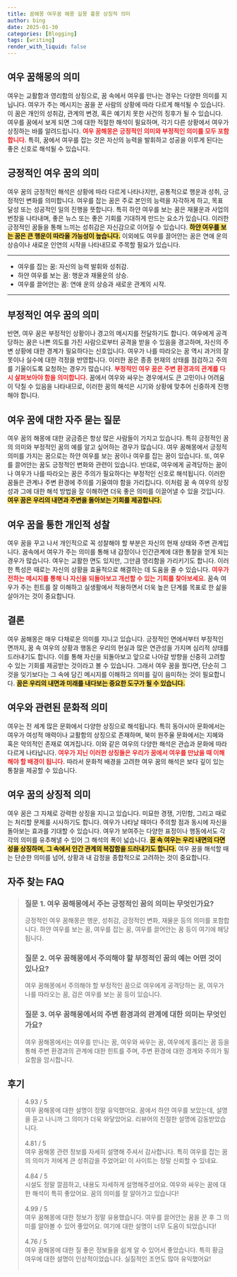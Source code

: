 ```yaml
---
title: 꿈해몽 여우꿈 해몽 길몽 흉몽 상징적 의미
author: bing
date: 2025-01-30
categories: [Blogging]
tags: [writing]
render_with_liquid: false
---
```



<h2 id='여우 꿈해몽의 의미'>여우 꿈해몽의 의미</h2>

<p>여우는 교활함과 영리함의 상징으로, 꿈 속에서 여우를 만나는 경우는 다양한 의미를 지닙니다. 여우가 주는 메시지는 꿈을 꾼 사람의 상황에 따라 다르게 해석될 수 있습니다. 이 꿈은 개인의 성취감, 관계의 변경, 혹은 예기치 못한 사건의 징후가 될 수 있습니다. 여우를 꿈에서 보게 되면 그에 대한 적절한 해석이 필요하며, 각기 다른 상황에서 여우가 상징하는 바를 알려드립니다. <b><span style="color: #ee2323;">여우 꿈해몽은 긍정적인 의미와 부정적인 의미를 모두 포함합니다.</span></b> 특히, 꿈에서 여우를 잡는 것은 자신의 능력을 발휘하고 성공을 이루게 된다는 좋은 신호로 해석될 수 있습니다.</p>

<h2 id='긍정적인 여우 꿈의 의미'>긍정적인 여우 꿈의 의미</h2>

<p>여우 꿈의 긍정적인 해석은 상황에 따라 다르게 나타나지만, 공통적으로 행운과 성취, 긍정적인 변화를 의미합니다. 여우를 잡는 꿈은 주로 본인의 능력을 자각하게 하고, 목표 달성 또는 성공적인 일의 진행을 뜻합니다. 특히 하얀 여우를 보는 꿈은 재물운과 사업의 번창을 나타내며, 좋은 뉴스 또는 좋은 기회를 기대하게 만드는 요소가 있습니다. 이러한 긍정적인 꿈들을 통해 느끼는 성취감은 자신감으로 이어질 수 있습니다. <b><span style="background-color: #ffe066;">하얀 여우를 보는 꿈은 큰 행운이 따라올 가능성이 높습니다.</span></b> 이외에도 여우를 끌어안는 꿈은 연애 운의 상승이나 새로운 인연의 시작을 나타내므로 주목할 필요가 있습니다.</p>

<hr />

<ul>
    <li>여우를 잡는 꿈: 자신의 능력 발휘와 성취감.</li>
    <li>하얀 여우를 보는 꿈: 행운과 재물운의 상승.</li>
    <li>여우를 끌어안는 꿈: 연애 운의 상승과 새로운 관계의 시작.</li>
</ul>

<hr />

<h2 id='부정적인 여우 꿈의 의미'>부정적인 여우 꿈의 의미</h2>

<p>반면, 여우 꿈은 부정적인 상황이나 경고의 메시지를 전달하기도 합니다. 여우에게 공격당하는 꿈은 나쁜 의도를 가진 사람으로부터 공격을 받을 수 있음을 경고하며, 자신의 주변 상황에 대한 경계가 필요하다는 신호입니다. 여우가 나를 따라오는 꿈 역시 과거의 잘못이나 실수에 대한 걱정을 반영합니다. 이러한 꿈은 종종 현재의 상태를 점검하고 주의를 기울이도록 요청하는 경우가 많습니다. <b><span style="color: #ee2323;">부정적인 여우 꿈은 주변 환경과의 관계를 다시 살펴보아야 함을 의미합니다.</span></b> 꿈에서 여우와 싸우는 경우에서도 큰 고민이나 어려움이 닥칠 수 있음을 나타내므로, 이러한 꿈의 해석은 시기와 상황에 맞추어 신중하게 진행해야 합니다.</p>

<h2 id='여우 꿈에 대한 자주 묻는 질문'>여우 꿈에 대한 자주 묻는 질문</h2>

<p>여우 꿈의 해몽에 대한 궁금증은 항상 많은 사람들이 가지고 있습니다. 특히 긍정적인 꿈의 의미와 부정적인 꿈의 예를 알고 싶어하는 경우가 많습니다. 여우 꿈해몽에서 긍정적 의미를 가지는 꿈으로는 하얀 여우를 보는 꿈이나 여우를 잡는 꿈이 있습니다. 또, 여우를 끌어안는 꿈도 긍정적인 변화와 관련이 있습니다. 반대로, 여우에게 공격당하는 꿈이나 여우가 나를 따라오는 꿈은 주의가 필요하다는 부정적인 신호로 해석됩니다. 이러한 꿈들은 관계나 주변 환경에 주의를 기울여야 함을 가리킵니다. 이처럼 꿈 속 여우의 상징성과 그에 대한 해석 방법을 잘 이해하면 더욱 좋은 의미를 이끌어낼 수 있을 것입니다. <b><span style="background-color: #ffe066;">여우 꿈은 우리의 내면과 주변을 돌아보는 기회를 제공합니다.</span></b></p>

<h2 id='여우 꿈을 통한 개인적 성찰'>여우 꿈을 통한 개인적 성찰</h2>

<p>여우 꿈을 꾸고 나서 개인적으로 꼭 성찰해야 할 부분은 자신의 현재 상태와 주변 관계입니다. 꿈속에서 여우가 주는 의미를 통해 내 감정이나 인간관계에 대한 통찰을 얻게 되는 경우가 많습니다. 여우는 교활한 면도 있지만, 그만큼 영리함을 가리키기도 합니다. 이러한 특성은 때로는 자신의 상황을 효율적으로 해결하는 데 도움을 줄 수 있습니다. <b><span style="color: #ee2323;">여우가 전하는 메시지를 통해 나 자신을 되돌아보고 개선할 수 있는 기회를 찾아보세요.</span></b> 꿈속 여우가 주는 힌트를 잘 이해하고 실생활에서 적용하면서 더욱 높은 단계를 목표로 한 삶을 살아가는 것이 중요합니다.</p>

<h2 id='결론'>결론</h2>

<p>여우 꿈해몽은 매우 다채로운 의미를 지니고 있습니다. 긍정적인 면에서부터 부정적인 면까지, 꿈 속 여우의 상황과 행동은 우리의 현실과 많은 연관성을 가지며 심리적 상태를 드러내기도 합니다. 이를 통해 자신을 되돌아보고 앞으로 나아갈 방향을 신중히 고려할 수 있는 기회를 제공받는 것이라고 볼 수 있습니다. 그래서 여우 꿈을 꿨다면, 단순히 그것을 잊기보다는 그 속에 담긴 메시지를 이해하고 의미를 깊이 음미하는 것이 필요합니다. <b><span style="background-color: #ffe066;">꿈은 우리의 내면과 미래를 내다보는 중요한 도구가 될 수 있습니다.</span></b></p>

<h2 id='여우와 관련된 문화적 의미'>여우와 관련된 문화적 의미</h2>

<p>여우는 전 세계 많은 문화에서 다양한 상징으로 해석됩니다. 특히 동아시아 문화에서는 여우가 여성적 매력이나 교활함의 상징으로 존재하며, 북미 원주율 문화에서는 지혜와 혹은 악의적인 존재로 여겨집니다. 이와 같은 여우의 다양한 해석은 관습과 문화에 따라 다르게 나타납니다. <b><span style="color: #ee2323;">여우가 지닌 이러한 상징들은 우리가 꿈에서 여우를 만났을 때 이해해야 할 배경이 됩니다.</span></b> 따라서 문화적 배경을 고려한 여우 꿈의 해석은 보다 깊이 있는 통찰을 제공할 수 있습니다.</p>

<h2 id='여우 꿈의 상징적 의미'>여우 꿈의 상징적 의미</h2>

<p>여우 꿈은 그 자체로 강력한 상징을 지니고 있습니다. 미묘한 경쟁, 기민함, 그리고 때로는 처리할 문제를 시사하기도 합니다. 여우가 나타날 때마다 주의할 점과 동시에 자신을 돌아보는 효과를 기대할 수 있습니다. 여우가 보여주는 다양한 표정이나 행동에서도 각각의 의미를 유추해낼 수 있어 그 해석의 폭이 넓습니다. <b><span style="background-color: #ffe066;">꿈 속 여우는 우리 내면의 다면성을 상징하며, 그 속에서 인간 관계의 복잡함을 드러내기도 합니다.</span></b> 여우 꿈을 해석할 때는 단순한 의미를 넘어, 상황과 내 감정을 종합적으로 고려하는 것이 중요합니다.</p>


<h2 id='자주_찾는_FAQ'>자주 찾는 FAQ</h2>
<div itemscope="" itemtype="https://schema.org/FAQPage"> 
<blockquote> 
<div itemscope="" itemprop="mainEntity" itemtype="https://schema.org/Question"> 
<h3 itemprop="name">질문 1. 여우 꿈해몽에서 주는 긍정적인 꿈의 의미는 무엇인가요?</h3> 
<div itemscope="" itemprop="acceptedAnswer" itemtype="https://schema.org/Answer"> 
<span itemprop="text"> 
<p>긍정적인 여우 꿈해몽은 행운, 성취감, 긍정적인 변화, 재물운 등의 의미를 포함합니다. 하얀 여우를 보는 꿈, 여우를 잡는 꿈, 여우를 끌어안는 꿈 등이 여기에 해당됩니다.</p> 
</span> 
</div> 
</div> 

<div itemscope="" itemprop="mainEntity" itemtype="https://schema.org/Question"> 
<h3 itemprop="name">질문 2. 여우 꿈해몽에서 주의해야 할 부정적인 꿈의 예는 어떤 것이 있나요?</h3> 
<div itemscope="" itemprop="acceptedAnswer" itemtype="https://schema.org/Answer"> 
<span itemprop="text"> 
<p>여우 꿈해몽에서 주의해야 할 부정적인 꿈으로 여우에게 공격당하는 꿈, 여우가 나를 따라오는 꿈, 검은 여우를 보는 꿈 등이 있습니다.</p> 
</span> 
</div> 
</div> 

<div itemscope="" itemprop="mainEntity" itemtype="https://schema.org/Question"> 
<h3 itemprop="name">질문 3. 여우 꿈해몽에서의 주변 환경과의 관계에 대한 의미는 무엇인가요?</h3> 
<div itemscope="" itemprop="acceptedAnswer" itemtype="https://schema.org/Answer"> 
<span itemprop="text"> 
<p>여우 꿈해몽에서는 여우를 만나는 꿈, 여우와 싸우는 꿈, 여우에게 홀리는 꿈 등을 통해 주변 환경과의 관계에 대한 힌트를 주며, 주변 환경에 대한 경계와 주의가 필요함을 암시합니다.</p> 
</span> 
</div> 
</div> 

</blockquote> 
</div>
<h2 id='후기'>후기</h2>
<div itemscope itemtype="https://schema.org/Product">
  <blockquote>
  <div itemprop="review" itemscope itemtype="https://schema.org/Review">
      <div itemprop="reviewRating" itemscope itemtype="https://schema.org/Rating"> <span itemprop="ratingValue">4.93</span> / <span itemprop="bestRating">5</span> </div>
      <span itemprop="reviewBody">여우 꿈해몽에 대한 설명이 정말 유익했어요. 꿈에서 하얀 여우를 보았는데, 설명을 듣고 나니까 그 의미가 더욱 와닿았어요. 리뷰어의 친절한 설명에 감동받았습니다.</span>
  </div>
  <br>
  <div itemprop="review" itemscope itemtype="https://schema.org/Review">
      <div itemprop="reviewRating" itemscope itemtype="https://schema.org/Rating"> <span itemprop="ratingValue">4.81</span> / <span itemprop="bestRating">5</span> </div>
      <span itemprop="reviewBody">여우 꿈해몽 관련 정보를 자세히 설명해 주셔서 감사합니다. 특히 여우를 잡는 꿈의 의미가 저에게 큰 성취감을 주었어요! 이 사이트는 정말 신뢰할 수 있네요.</span>
  </div>
  <br>
  <div itemprop="review" itemscope itemtype="https://schema.org/Review">
      <div itemprop="reviewRating" itemscope itemtype="https://schema.org/Rating"> <span itemprop="ratingValue">4.84</span> / <span itemprop="bestRating">5</span> </div>
      <span itemprop="reviewBody">시설도 정말 깔끔하고, 내용도 자세하게 설명해주셨어요. 여우와 싸우는 꿈에 대한 해석이 특히 좋았어요. 꿈의 의미를 잘 알아가고 있습니다!</span>
  </div>
  <br>
  <div itemprop="review" itemscope itemtype="https://schema.org/Review">
      <div itemprop="reviewRating" itemscope itemtype="https://schema.org/Rating"> <span itemprop="ratingValue">4.99</span> / <span itemprop="bestRating">5</span> </div>
      <span itemprop="reviewBody">여우 꿈해몽에 대한 정보가 정말 유용했습니다. 여우를 끌어안는 꿈을 꾼 후 그 의미를 알아볼 수 있어 좋았어요. 여기에 대한 설명이 너무 도움이 되었습니다!</span>
  </div>
  <br>
  <div itemprop="review" itemscope itemtype="https://schema.org/Review">
      <div itemprop="reviewRating" itemscope itemtype="https://schema.org/Rating"> <span itemprop="ratingValue">4.76</span> / <span itemprop="bestRating">5</span> </div>
      <span itemprop="reviewBody">여우 꿈해몽에 대한 질 좋은 정보들을 쉽게 알 수 있어서 좋았습니다. 특히 황금 여우에 대한 설명이 인상적이었습니다. 실질적인 조언도 많아 유익했어요!</span>
  </div>
  <br>
  </blockquote>
</div>
